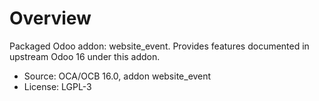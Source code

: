 # Overview

Packaged Odoo addon: website_event. Provides features documented in upstream Odoo 16 under this addon.

- Source: OCA/OCB 16.0, addon website_event
- License: LGPL-3
